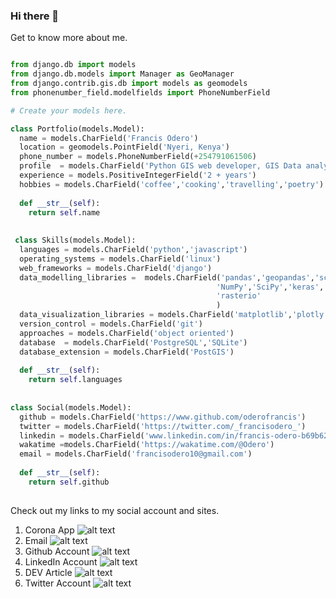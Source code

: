 ### Hi there 👋

Get to know more about me.
```python

from django.db import models
from django.db.models import Manager as GeoManager
from django.contrib.gis.db import models as geomodels
from phonenumber_field.modelfields import PhoneNumberField

# Create your models here.

class Portfolio(models.Model):
  name = models.CharField('Francis Odero')
  location = geomodels.PointField('Nyeri, Kenya')
  phone_number = models.PhoneNumberField(+254791061506)
  profile  = models.CharField('Python GIS web developer, GIS Data analyst')
  experience = models.PositiveIntegerField('2 + years')
  hobbies = models.CharField('coffee','cooking','travelling','poetry')
  
  def __str__(self):
    return self.name
    
    
 class Skills(models.Model):
  languages = models.CharField('python','javascript')
  operating_systems = models.CharField('linux')
  web_frameworks = models.CharField('django')
  data_modelling_libraries =  models.CharField('pandas','geopandas','scikit-learn',
                                              'NumPy','SciPy','keras','TensorFlow'
                                              'rasterio'
                                              )
  data_visualization_libraries = models.CharField('matplotlib','plotly','seaborn')
  version_control = models.CharField('git')
  approaches = models.CharField('object oriented')
  database  = models.CharField('PostgreSQL','SQLite')
  database_extension = models.CharField('PostGIS')
  
  def __str__(self):
    return self.languages
    
    
class Social(models.Model):
  github = models.CharField('https://www.github.com/oderofrancis')
  twitter = models.CharField('https://twitter.com/_francisodero_')
  linkedin = models.CharField('www.linkedin.com/in/francis-odero-b69b6219')
  wakatime =models.CharField('https://wakatime.com/@Odero')
  email = models.CharField('francisodero10@gmail.com')
  
  def __str__(self):
    return self.github	
    
 ```
Check out my links to my social account and sites.
1. Corona App 
 ![alt text](https://github.com/oderofrancis/qrcodes/blob/main/corona-app.jpg)
2. Email 
 ![alt text](https://github.com/oderofrancis/qrcodes/blob/main/email.jpg)
3. Github Account 
 ![alt text](https://github.com/oderofrancis/qrcodes/blob/main/github_account.jpg)
4. LinkedIn Account 
 ![alt text](https://github.com/oderofrancis/qrcodes/blob/main/linkedin_account.jpg)
5. DEV Article 
 ![alt text](https://github.com/oderofrancis/qrcodes/blob/main/Odero_article.jpg)
6. Twitter Account 
 ![alt text](https://github.com/oderofrancis/qrcodes/blob/main/twitter_account.jpg)
